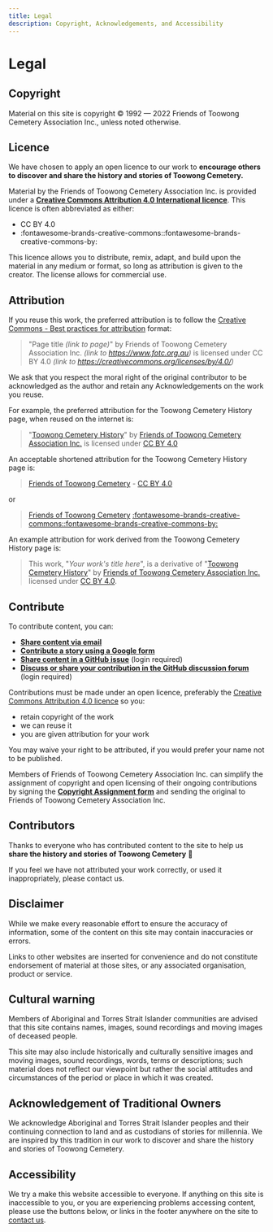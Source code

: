 ```yaml
---
title: Legal
description: Copyright, Acknowledgements, and Accessibility
---
```


# Legal

## Copyright

Material on this site is copyright © 1992 — 2022 Friends of Toowong Cemetery Association Inc., unless noted otherwise. 

## Licence 

We have chosen to apply an open licence to our work to **encourage others to discover and share the history and stories of Toowong Cemetery.**

Material by the Friends of Toowong Cemetery Association Inc. is provided under a **[Creative Commons Attribution 4.0 International licence][CC-BY]**. This licence is often abbreviated as either:

- CC BY 4.0
- :fontawesome-brands-creative-commons::fontawesome-brands-creative-commons-by:

This licence allows you to distribute, remix, adapt, and build upon the material in any medium or format, so long as attribution is given to the creator. The license allows for commercial use. 

## Attribution

If you reuse this work, the preferred attribution is to follow the [Creative Commons - Best practices for attribution](https://wiki.creativecommons.org/wiki/Best_practices_for_attribution) format:

>"Page title *(link to page)*" by Friends of Toowong Cemetery Association Inc. *(link to https://www.fotc.org.au)* is licensed under CC BY 4.0 *(link to https://creativecommons.org/licenses/by/4.0/)*

We ask that you respect the moral right of the original contributor to be acknowledged as the author and retain any Acknowledgements on the work you reuse.

For example, the preferred attribution for the Toowong Cemetery History page, when reused on the internet is:

>"[Toowong Cemetery History][history]" by [Friends of Toowong Cemetery Association Inc.][site] is licensed under [CC BY 4.0][CC-BY]

An acceptable shortened attribution for the Toowong Cemetery History page is: 

>[Friends of Toowong Cemetery][history] - [CC BY 4.0][CC-BY]

or 

>[Friends of Toowong Cemetery][history] [:fontawesome-brands-creative-commons::fontawesome-brands-creative-commons-by:][CC-BY]

An example attribution for work derived from the Toowong Cemetery History page is:

>This work, "*Your work's title here*", is a derivative of "[Toowong Cemetery History][history]" by [Friends of Toowong Cemetery Association Inc.][site] licensed under [CC BY 4.0][CC-BY]. 

## Contribute

To contribute content, you can:

- **[Share content via email][email]**
- **[Contribute a story using a Google form](https://forms.gle/U94dcEj6RihM9BPq9)**
- **[Share content in a GitHub issue][new-issue]** (login required)
- **[Discuss or share your contribution in the GitHub discussion forum][forum]** (login required)

Contributions must be made under an open licence, preferably the [Creative Commons Attribution 4.0 licence][CC-BY] so you:

- retain copyright of the work
- we can reuse it
- you are given attribution for your work 

You may waive your right to be attributed, if you would prefer your name not to be published. 

Members of Friends of Toowong Cemetery Association Inc. can simplify the assignment of copyright and open licensing of their ongoing contributions by signing the **[Copyright Assignment form](../assets/documents/fotc-copyright-assignment-form.pdf)** and sending the original to Friends of Toowong Cemetery Association Inc.

## Contributors

Thanks to everyone who has contributed content to the site to help us **share the history and stories of Toowong Cemetery** :purple_heart:

If you feel we have not attributed your work correctly, or used it inappropriately, please contact us.


## Disclaimer

While we make every reasonable effort to ensure the accuracy of information, some of the content on this site may contain inaccuracies or errors.

Links to other websites are inserted for convenience and do not constitute endorsement of material at those sites, or any associated organisation, product or service.

## Cultural warning

Members of Aboriginal and Torres Strait Islander communities are advised that this site contains names, images, sound recordings and moving images of deceased people.

This site may also include historically and culturally sensitive images and moving images, sound recordings, words, terms or descriptions; such material does not reflect our viewpoint but rather the social attitudes and circumstances of the period or place in which it was created.

## Acknowledgement of Traditional Owners

We acknowledge Aboriginal and Torres Strait Islander peoples and their continuing connection to land and as custodians of stories for millennia. We are inspired by this tradition in our work to discover and share the history and stories of Toowong Cemetery.

## Accessibility

We try a make this website accessible to everyone. If anything on this site is inaccessible to you, or you are experiencing problems accessing content, please use the buttons below, or links in the footer anywhere on the site to [contact us](../contact.md).

<!--
## Your consent 

When you visited this site for the first time, we asked for your consent to use cookies to recognise your repeated visits, determine if you find what you're searching for, and measure if you find this site helpful. With your consent, you're helping us to make this site better. 

You can change your cookie settings at any time. 

[Change cookie settings](#__consent){ .md-button }
-->

<!-- links --> 

[history]: ../history.md
[site]: ../index.md
[CC-BY]: https://creativecommons.org/licenses/by/4.0/
[new-issue]: https://github.com/1871fotc/1871fotc.github.io/issues/new/choose
[forum]: https://github.com/1871fotc/1871fotc.github.io/discussions
[email]: mailto:inquiries@fotc.org.au
[phone]: tel:0439998053
[form]: https://docs.google.com/forms/d/e/1FAIpQLSeS7K7-e-ofnn2OkPDL6ql7-CkBL67wwsQiv9upMDoRcXCRJQ/viewform?usp=pp_url&entry.975252590= 
